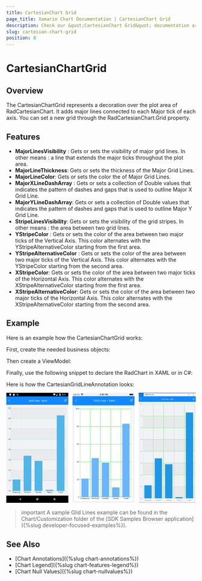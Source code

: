 ```yaml
---
title: CartesianChart Grid
page_title: Xamarin Chart Documentation | CartesianChart Grid
description: Check our &quot;CartesianChart Grid&quot; documentation article for Telerik Chart for Xamarin control.
slug: cartesian-chart-grid
position: 8
---
```


# CartesianChartGrid

## Overview

The CartesianChartGrid represents a decoration over the plot area of RadCartesianChart. It adds major lines connected to each Major tick of each axis. You can set a new grid through the RadCartesianChart.Grid property.

## Features

- **MajorLinesVisibility** : Gets or sets the visibility of major grid lines. In other means : a line that extends the major ticks throughout the plot area.
- **MajorLineThickness**: Gets or sets the thickness of the Major Grid Lines.
- **MajorLineColor**: Gets or sets the color the of Major Grid Lines.
- **MajorXLineDashArray** : Gets or sets a collection of Double values that indicates the pattern of dashes and gaps that is used to outline Major X Grid Line.
- **MajorYLineDashArray**: Gets or sets a collection of Double values that indicates the pattern of dashes and gaps that is used to outline Major Y Grid Line.
- **StripeLinesVisibility**:  Gets or sets the visibility of the grid stripes. In other means : the area between two grid lines.
- **YStripeColor** : Gets or sets the color of the area between two major ticks of the Vertical Axis. This color alternates with the YStripeAlternativeColor starting from the first area.
- **YStripeAlternativeColor** : Gets or sets the color of the area between two major ticks of the Vertical Axis. This color alternates with the YStripeColor starting from the second area.
- **XStripeColor**: Gets or sets the color of the area between two major ticks of the Horizontal Axis. This color alternates with the XStripeAlternativeColor starting from the first area.
- **XStripeAlternativeColor**: Gets or sets the color of the area between two major ticks of the Horizontal Axis. This color alternates with the XStripeAlternativeColor starting from the second area.

## Example

Here is an example how the CartesianChartGrid works:

First, create the needed business objects:

<snippet id='categorical-data-model'/>

Then create a ViewModel:

<snippet id='chart-customization-grid-lines-view-model'/>

Finally, use the following snippet to declare the RadChart in XAML or in C#:

<snippet id='chart-customization-gridlines-xaml'/>
<snippet id='chart-customization-gridlines-csharp'/>

Here is how the CartesianGridLineAnnotation looks:

![Chart Grid](images/chart-grid-example.png)

>important A sample Glid Lines example can be found in the Chart/Customization folder of the [SDK Samples Browser application]({%slug developer-focused-examples%}).

## See Also

- [Chart Annotations]({%slug chart-annotations%})
- [Chart Legend]({%slug chart-features-legend%})
- [Chart Null Values]({%slug chart-nullvalues%})
